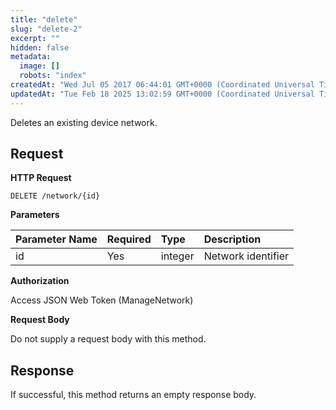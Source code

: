 ```yaml
---
title: "delete"
slug: "delete-2"
excerpt: ""
hidden: false
metadata: 
  image: []
  robots: "index"
createdAt: "Wed Jul 05 2017 06:44:01 GMT+0000 (Coordinated Universal Time)"
updatedAt: "Tue Feb 18 2025 13:02:59 GMT+0000 (Coordinated Universal Time)"
---
```

Deletes an existing device network.

## Request

**HTTP Request**

```text
DELETE /network/{id}
```

**Parameters**

| Parameter Name | Required | Type    | Description        |
| :------------- | :------- | :------ | :----------------- |
| id             | Yes      | integer | Network identifier |

**Authorization**

Access JSON Web Token (ManageNetwork)

**Request Body**

Do not supply a request body with this method.

## Response

If successful, this method returns an empty response body.
